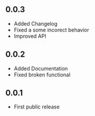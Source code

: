## 0.0.3
- Added Changelog
- Fixed a some incorect behavior
- Improved API

## 0.0.2
- Added Documentation
- Fixed broken functional

## 0.0.1
- First public release